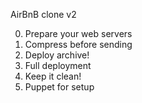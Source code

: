 AirBnB clone v2

0. Prepare your web servers
1. Compress before sending
2. Deploy archive!
3. Full deployment
4. Keep it clean!
5. Puppet for setup
